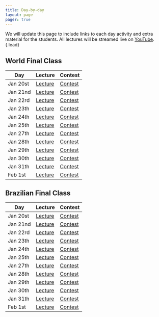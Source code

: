 ```yaml
---
title: Day-by-day
layout: page
pager: true
---
```


We will update this page to include links to each day activity and extra material for the students. All lectures will be streamed live on [YouTube](https://www.youtube.com/c/UnicampIC).
{.lead}

## World Final Class

Day      | Lecture | Contest
---------|---------|--------
Jan 20st | [Lecture]() | [Contest]()
Jan 21nd | [Lecture]() | [Contest]()
Jan 22rd | [Lecture]() | [Contest]()
Jan 23th | [Lecture]() | [Contest]()
Jan 24th | [Lecture]() | [Contest]()
Jan 25th | [Lecture]() | [Contest]()
Jan 27th | [Lecture]() | [Contest]()
Jan 28th | [Lecture]() | [Contest]()
Jan 29th | [Lecture]() | [Contest]()
Jan 30th | [Lecture]() | [Contest]()
Jan 31th | [Lecture]() | [Contest]()
Feb 1st  | [Lecture]() | [Contest]()

<!-- Remote participants can subscribe at this [link](https://docs.google.com/forms/d/e/1FAIpQLSfL7jxcfCOFS3b1BxaE82qzcRHSIZtHOrwOJC-_gkRegfR_cg/viewform). -->

## Brazilian Final Class

Day      | Lecture | Contest
---------|---------|--------
Jan 20st | [Lecture]() | [Contest]()
Jan 21nd | [Lecture]() | [Contest]()
Jan 22rd | [Lecture]() | [Contest]()
Jan 23th | [Lecture]() | [Contest]()
Jan 24th | [Lecture]() | [Contest]()
Jan 25th | [Lecture]() | [Contest]()
Jan 27th | [Lecture]() | [Contest]()
Jan 28th | [Lecture]() | [Contest]()
Jan 29th | [Lecture]() | [Contest]()
Jan 30th | [Lecture]() | [Contest]()
Jan 31th | [Lecture]() | [Contest]()
Feb 1st  | [Lecture]() | [Contest]()
